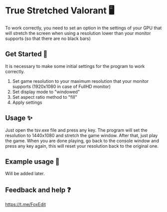 # True Stretched Valorant 🖥️
To work correctly, you need to set an option in the settings of your 
GPU that will stretch the screen when using 
a resolution lower than your monitor supports 
(so that there are no black bars)

## Get Started 🚀  
It is necessary to make some initial settings for the program to work correctly.
1. Set game resolution to your maximum resolution that your monitor supports (1920x1080 in case of FullHD monitor)
2. Set display mode to "windowed"
3. Set aspect ratio method to "fill"
4. Apply settings

## Usage ✨
Just open the tsv.exe file and press any key.
The program will set the resolution to 1440x1080 and stretch 
the game window. After that, just play the game. When you are done 
playing, go back to the console window and press any key again, 
this will reset your resolution back to the original one.

## Example usage 🔬

Will be added later.

## Feedback and help ❓
https://t.me/FoxEdit